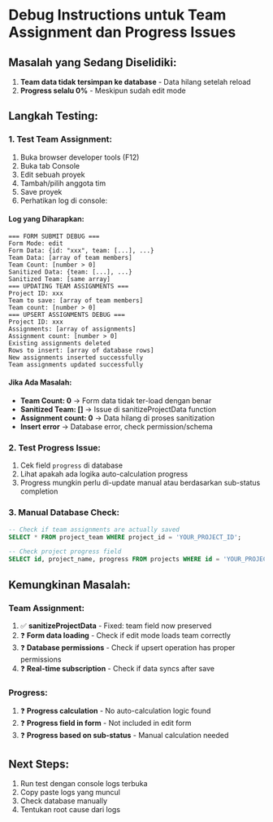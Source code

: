 # Debug Instructions untuk Team Assignment dan Progress Issues

## Masalah yang Sedang Diselidiki:
1. **Team data tidak tersimpan ke database** - Data hilang setelah reload
2. **Progress selalu 0%** - Meskipun sudah edit mode

## Langkah Testing:

### 1. Test Team Assignment:
1. Buka browser developer tools (F12)
2. Buka tab Console
3. Edit sebuah proyek
4. Tambah/pilih anggota tim
5. Save proyek
6. Perhatikan log di console:

#### Log yang Diharapkan:
```
=== FORM SUBMIT DEBUG ===
Form Mode: edit
Form Data: {id: "xxx", team: [...], ...}
Team Data: [array of team members]
Team Count: [number > 0]
Sanitized Data: {team: [...], ...}
Sanitized Team: [same array]
=== UPDATING TEAM ASSIGNMENTS ===
Project ID: xxx
Team to save: [array of team members]
Team count: [number > 0]
=== UPSERT ASSIGNMENTS DEBUG ===
Project ID: xxx
Assignments: [array of assignments]
Assignment count: [number > 0]
Existing assignments deleted
Rows to insert: [array of database rows]
New assignments inserted successfully
Team assignments updated successfully
```

#### Jika Ada Masalah:
- **Team Count: 0** → Form data tidak ter-load dengan benar
- **Sanitized Team: []** → Issue di sanitizeProjectData function  
- **Assignment count: 0** → Data hilang di proses sanitization
- **Insert error** → Database error, check permission/schema

### 2. Test Progress Issue:
1. Cek field `progress` di database
2. Lihat apakah ada logika auto-calculation progress
3. Progress mungkin perlu di-update manual atau berdasarkan sub-status completion

### 3. Manual Database Check:
```sql
-- Check if team assignments are actually saved
SELECT * FROM project_team WHERE project_id = 'YOUR_PROJECT_ID';

-- Check project progress field  
SELECT id, project_name, progress FROM projects WHERE id = 'YOUR_PROJECT_ID';
```

## Kemungkinan Masalah:

### Team Assignment:
1. ✅ **sanitizeProjectData** - Fixed: team field now preserved
2. ❓ **Form data loading** - Check if edit mode loads team correctly  
3. ❓ **Database permissions** - Check if upsert operation has proper permissions
4. ❓ **Real-time subscription** - Check if data syncs after save

### Progress:
1. ❓ **Progress calculation** - No auto-calculation logic found
2. ❓ **Progress field in form** - Not included in edit form
3. ❓ **Progress based on sub-status** - Manual calculation needed

## Next Steps:
1. Run test dengan console logs terbuka
2. Copy paste logs yang muncul
3. Check database manually 
4. Tentukan root cause dari logs